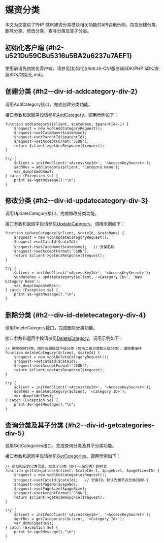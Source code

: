 媒资分类 
=========================

本文为您提供了PHP SDK媒资分类模块相关功能的API调用示例，包含创建分类、删除分类、修改分类、查寻分类及其子分类。

初始化客户端 {#h2-u521Du59CBu5316u5BA2u6237u7AEF1}
--------------------------------------------

使用前请先初始化客户端，请参见[初始化](/intl.zh-CN/服务端SDK/PHP SDK/安装SDK/初始化.md)。

创建分类 {#h2--div-id-addcategory-div-2}
------------------------------------

调用AddCategory接口，完成创建分类功能。


接口参数和返回字段请参见[AddCategory](/intl.zh-CN/服务端API/媒资管理/媒资分类/创建分类.md)。调用示例如下：

    function addCategory($client, $cateName, $parentId=-1) {
        $request = new vod\AddCategoryRequest();
        $request->setCateName($cateName); 
        $request->setParentId($parentId);
        $request->setAcceptFormat('JSON');
        return $client->getAcsResponse($request);
    }
    
    try {
        $client = initVodClient('<AccessKeyId>', '<AccessKeySecret>');
        $addRes = addCategory($client, 'Category Name');
        var_dump($addRes);
    } catch (Exception $e) {
        print $e->getMessage()."\n";
    }



修改分类 {#h2--div-id-updatecategory-div-3}
---------------------------------------

调用UpdateCategory接口，完成修改分类功能。


接口参数和返回字段请参见[UpdateCategory](/intl.zh-CN/服务端API/媒资管理/媒资分类/更新分类.md)。调用示例如下：

    function updateCategory($client, $cateId, $cateName) {
        $request = new vod\UpdateCategoryRequest();
        $request->setCateId($cateId);
        $request->setCateName($cateName);   // 分类名称
        $request->setAcceptFormat('JSON');
        return $client->getAcsResponse($request);
    }
    
    try {
        $client = initVodClient('<AccessKeyId>', '<AccessKeySecret>');
        $updateRes = updateCategory($client, '<Category ID>', 'New Category Name');
        var_dump($updateRes);
    } catch (Exception $e) {
        print $e->getMessage()."\n";
    }



删除分类 {#h2--div-id-deletecategory-div-4}
---------------------------------------

调用DeleteCategory接口，完成删除分类功能。


接口参数和返回字段请参见[DeleteCategory](/intl.zh-CN/服务端API/媒资管理/媒资分类/删除分类.md)。调用示例如下：

    // 删除视频分类，同时会删除其下级分类（包括二级分类和三级分类），请慎重操作
    function deleteCategory($client, $cateId) {
        $request = new vod\DeleteCategoryRequest();
        $request->setCateId($cateId);
        $request->setAcceptFormat('JSON');
        return $client->getAcsResponse($request);
    }
    
    try {
        $client = initVodClient('<AccessKeyId>', '<AccessKeySecret>');
        $delRes = deleteCategory($client, '<Category ID>');
        var_dump($delRes);
    } catch (Exception $e) {
        print $e->getMessage()."\n";
    }



查询分类及其子分类 {#h2--div-id-getcategories-div-5}
-------------------------------------------

调用GetCategories接口，完成查询分类及其子分类功能。


接口参数和返回字段请参见[GetCategories](/intl.zh-CN/服务端API/媒资管理/媒资分类/获取分类及子分类.md)。调用示例如下：

    // 获取指定的分类信息，及其子分类（即下一级分类）的列表
    function getCategories($client, $cateId=-1, $pageNo=1, $pageSize=10) {
        $request = new vod\GetCategoriesRequest();
        $request->setCateId($cateId);   // 分类ID，默认为根节点分类ID即-1
        $request->setPageNo($pageNo);
        $request->setPageSize($pageSize);
        $request->setAcceptFormat('JSON');
        return $client->getAcsResponse($request);
    }
    
    try {
        $client = initVodClient('<AccessKeyId>', '<AccessKeySecret>');
        $getRes = getCategories($client, '<Category Id>');
        var_dump($getRes);
    } catch (Exception $e) {
        print $e->getMessage()."\n";
    }


